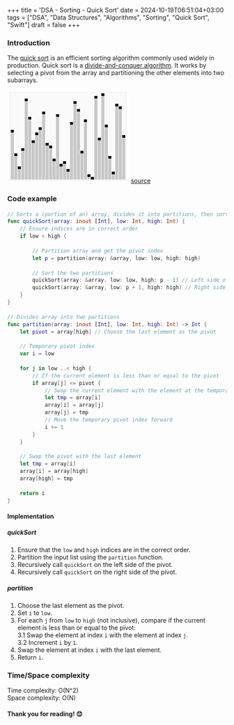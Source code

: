 +++
title = 'DSA - Sorting - Quick Sort'
date = 2024-10-19T06:51:04+03:00
tags = ["DSA", "Data Structures", "Algorithms", "Sorting", "Quick Sort", "Swift"]
draft = false
+++

### Introduction
The [quick sort](https://en.wikipedia.org/wiki/Quicksort) is an efficient sorting algorithm commonly used widely in production. Quick sort is a [divide-and-conquer algorithm](https://en.wikipedia.org/wiki/Divide-and-conquer_algorithm). It works by selecting a pivot from the array and partitioning the other elements into two subarrays.

![alt image](images/Sorting_quicksort_anim.gif#center)
[source](https://en.wikipedia.org/wiki/Quicksort#/media/File:Sorting_quicksort_anim.gif)

### Code example 
```swift 
// Sorts a (portion of an) array, divides it into partitions, then sorts those
func quickSort(array: inout [Int], low: Int, high: Int) {
    // Ensure indices are in correct order
    if low < high {

        // Partition array and get the pivot index
        let p = partition(array: &array, low: low, high: high)

        // Sort the two partitions
        quickSort(array: &array, low: low, high: p - 1) // Left side of pivot
        quickSort(array: &array, low: p + 1, high: high) // Right side of pivot
    }
}

// Divides array into two partitions
func partition(array: inout [Int], low: Int, high: Int) -> Int {
    let pivot = array[high] // Choose the last element as the pivot

    // Temporary pivot index
    var i = low

    for j in low ..< high {
        // If the current element is less than or equal to the pivot
        if array[j] <= pivot {
            // Swap the current element with the element at the temporary pivot index
            let tmp = array[i]
            array[i] = array[j]
            array[j] = tmp
            // Move the temporary pivot index forward
            i += 1
        }
    }

    // Swap the pivot with the last element
    let tmp = array[i]
    array[i] = array[high]
    array[high] = tmp

    return i
}
```

#### Implementation
##### quickSort
1. Ensure that the `low` and `high` indices are in the correct order.
2. Partition the input list using the `partition` function.
3. Recursively call `quickSort` on the left side of the pivot.
4. Recursively call `quickSort` on the right side of the pivot.

##### partition
1. Choose the last element as the pivot.
2. Set `i` to `low`.
3. For each `j` from `low` to `high` (not inclusive), compare if the current element is less than or equal to the pivot:  
   3.1 Swap the element at index `i` with the element at index `j`.  
   3.2 Increment `i` by `1`.
4. Swap the element at index `i` with the last element.
5. Return `i`.

### Time/Space complexity
Time complexity: O(N^2)  
Space complexity: O(N)

#### Thank you for reading! 😊
